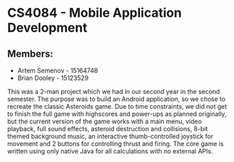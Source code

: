 # CS4084 - Mobile Application Development

## Members:
* Artem Semenov - 15164748
* Brian Dooley - 15123529

This was a 2-man project which we had in our second year in the second semester. The purpose was to build an Android application, so we chose to recreate the classic Asteroids game. Due to time constraints, we did not get to finish the full game with highscores and power-ups as planned originally, but the current version of the game works with a main menu, video playback, full sound effects, asteroid destruction and collisions, 8-bit themed background music, an interactive thumb-controlled joystick for movement and 2 buttons for controlling thrust and firing. The core game is written using only native Java for all calculations with no external APIs.
